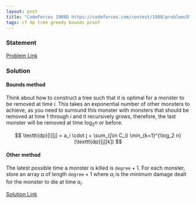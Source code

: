 ```yaml
---
layout: post
title: "CodeForces 1988D https://codeforces.com/contest/1988/problem/D"
tags: cf dp tree greedy bounds proof
---
```


### Statement 

[Problem Link](https://codeforces.com/contest/1988/problem/D)

### Solution

#### Bounds method

Think about how to construct a tree such that it is optimal for a monster to be removed at time $i$. This takes an exponential number of other monsters to achieve, as you need to surround this monster with monsters that should be removed at time $1$ through $i$ and it recursively grows, therefore, the last monster will be removed at time $\log_2 n$ or before.

$$
\texttt{dp}[i][j] = a_i \cdot j + \sum_{j\in C_i} \min_{k=1}^{\log_2 n}(\texttt{dp}[j][k])
$$

#### Other method

The latest possible time a monster is killed is $\texttt{degree} + 1$. For each monster, store an array $a$ of length $\texttt{degree} + 1$ where $a_i$ is the minimum damage dealt for the monster to die at time $a_i$.

[Solution Link](https://codeforces.com/contest/1988/submission/275451923)